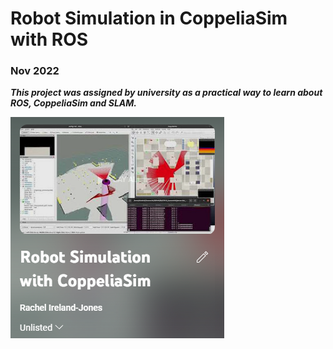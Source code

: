 <h1> Robot Simulation in CoppeliaSim with ROS </h1>

<h3> Nov 2022 </h3>

_**This project was assigned by university as a practical way to learn about ROS, CoppeliaSim and SLAM.**_

[![](./youtubePlaylist.png)](https://youtube.com/playlist?list=PLtLvw-PrujQvp0nf3MNJbLN1I8ItokA28&feature=shared)
